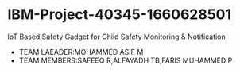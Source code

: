 # IBM-Project-40345-1660628501
IoT Based Safety Gadget for Child Safety Monitoring &amp; Notification
* TEAM LAEADER:MOHAMMED ASIF M
* TEAM MEMBERS:SAFEEQ R,ALFAYADH TB,FARIS MUHAMMED P

